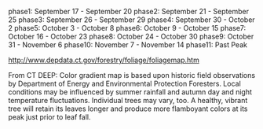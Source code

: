 phase1: September 17 - September 20
phase2: September 21 - September 25
phase3: September 26 - September 29
phase4: September 30 - October 2
phase5: October 3 - October 8
phase6: October 9 - October 15
phase7: October 16 - October 23
phase8: October 24 - October 30
phase9: October 31 - November 6
phase10: November 7 - November 14
phase11: Past Peak

http://www.depdata.ct.gov/forestry/foliage/foliagemap.htm

From CT DEEP: Color gradient map is based upon historic field observations by Department of Energy and Environmental Protection Foresters. Local conditions may be influenced by summer rainfall and autumn day and night temperature fluctuations. Individual trees may vary, too. A healthy, vibrant tree will retain its leaves longer and produce more flamboyant colors at its peak just prior to leaf fall. 